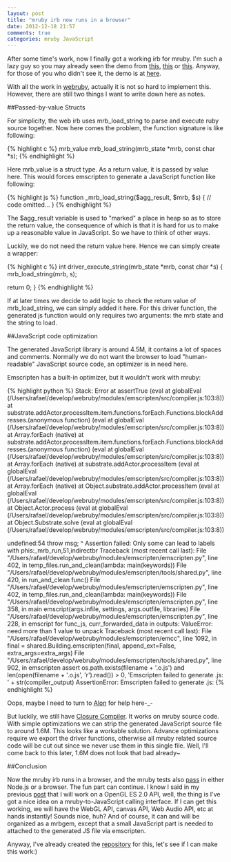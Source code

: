 ```yaml
---
layout: post
title: "mruby irb now runs in a browser"
date: 2012-12-18 21:57
comments: true
categories: mruby JavaScript
---
```

After some time's work, now I finally got a working irb for mruby. I'm such a lazy guy so you may already seen the demo from [this](https://twitter.com/kripken/status/281199267350212609), [this](https://twitter.com/yukihiro_matz/status/281187882213982208) or [this](https://twitter.com/defmacro/status/281150651319332865). Anyway, for those of you who didn't see it, the demo is at [here](qiezi.me/projects/mruby-web-irb/mruby.html).

With all the work in [webruby](https://github.com/xxuejie/webruby), actually it is not so hard to implement this. However, there are still two things I want to write down here as notes.

##Passed-by-value Structs

For simplicity, the web irb uses mrb\_load\_string to parse and execute ruby source together. Now here comes the problem, the function signature is like following:

{% highlight c %}
mrb_value
mrb_load_string(mrb_state *mrb, const char *s);
{% endhighlight %}

Here mrb\_value is a struct type. As a return value, it is passed by value here. This would forces emscripten to generate a JavaScript function like following:

{% highlight js %}
function _mrb_load_string($agg_result, $mrb, $s) {
  // code omitted...
}
{% endhighlight %}

The $agg\_result variable is used to "marked" a place in heap so as to store the return value, the consequence of which is that it is hard for us to make up a reasonable value in JavaScript. So we have to think of other ways.

Luckily, we do not need the return value here. Hence we can simply create a wrapper:

{% highlight c %}
int driver_execute_string(mrb_state *mrb, const char *s)
{
  mrb_load_string(mrb, s);

  return 0;
}
{% endhighlight %}

If at later times we decide to add logic to check the return value of mrb\_load\_string, we can simply added it here. For this driver function, the generated js function would only requires two arguments: the mrb state and the string to load.

##JavaScript code optimization

The generated JavaScript library is around 4.5M, it contains a lot of spaces and comments. Normally we do not want the browser to load "human-readable" JavaScript source code, an optimizer is in need here.

Emscripten has a built-in optimizer, but it wouldn't work with mruby:

{% highlight python %}
Stack: Error
    at assertTrue (eval at globalEval (/Users/rafael/develop/webruby/modules/emscripten/src/compiler.js:103:8))
    at substrate.addActor.processItem.item.functions.forEach.Functions.blockAddresses.(anonymous function) (eval at globalEval (/Users/rafael/develop/webruby/modules/emscripten/src/compiler.js:103:8))
    at Array.forEach (native)
    at substrate.addActor.processItem.item.functions.forEach.Functions.blockAddresses.(anonymous function) (eval at globalEval (/Users/rafael/develop/webruby/modules/emscripten/src/compiler.js:103:8))
    at Array.forEach (native)
    at substrate.addActor.processItem (eval at globalEval (/Users/rafael/develop/webruby/modules/emscripten/src/compiler.js:103:8))
    at Array.forEach (native)
    at Object.substrate.addActor.processItem (eval at globalEval (/Users/rafael/develop/webruby/modules/emscripten/src/compiler.js:103:8))
    at Object.Actor.process (eval at globalEval (/Users/rafael/develop/webruby/modules/emscripten/src/compiler.js:103:8))
    at Object.Substrate.solve (eval at globalEval (/Users/rafael/develop/webruby/modules/emscripten/src/compiler.js:103:8))

undefined:54
    throw msg;
          ^
Assertion failed: Only some can lead to labels with phis:_mrb_run,51,indirectbr
Traceback (most recent call last):
  File "/Users/rafael/develop/webruby/modules/emscripten/emscripten.py", line 402, in <module>
    temp_files.run_and_clean(lambda: main(keywords))
  File "/Users/rafael/develop/webruby/modules/emscripten/tools/shared.py", line 420, in run_and_clean
    func()
  File "/Users/rafael/develop/webruby/modules/emscripten/emscripten.py", line 402, in <lambda>
    temp_files.run_and_clean(lambda: main(keywords))
  File "/Users/rafael/develop/webruby/modules/emscripten/emscripten.py", line 358, in main
    emscript(args.infile, settings, args.outfile, libraries)
  File "/Users/rafael/develop/webruby/modules/emscripten/emscripten.py", line 228, in emscript
    for func_js, curr_forwarded_data in outputs:
ValueError: need more than 1 value to unpack
Traceback (most recent call last):
  File "/Users/rafael/develop/webruby/modules/emscripten/emcc", line 1092, in <module>
    final = shared.Building.emscripten(final, append_ext=False, extra_args=extra_args)
  File "/Users/rafael/develop/webruby/modules/emscripten/tools/shared.py", line 902, in emscripten
    assert os.path.exists(filename + '.o.js') and len(open(filename + '.o.js', 'r').read()) > 0, 'Emscripten failed to generate .js: ' + str(compiler_output)
AssertionError: Emscripten failed to generate .js: 
{% endhighlight %}

Oops, maybe I need to turn to [Alon](https://github.com/kripken/emscripten) for help here-\_-

But luckily, we still have [Closure Compiler](https://developers.google.com/closure/compiler/). It works on mruby source code. With simple optimizations we can strip the generated JavaScript source file to around 1.6M. This looks like a workable solution. Advance optimizations require we export the driver functions, otherwise all mruby related source code will be cut out since we never use them in this single file. Well, I'll come back to this later, 1.6M does not look that bad already~

##Conclusion

Now the mruby irb runs in a browser, and the mruby tests also [pass](/2012/11/22/make-mruby-tests-pass-in-a-browser) in either Node.js or a browser. The fun part can continue. I know I said in my previous [post](/2012/12/11/mruby-browser-is-now-called-webruby) that I will work on a OpenGL ES 2.0 API, well, the thing is I've got a nice idea on a mruby-to-JavaScript calling interface. If I can get this working, we will have the WebGL API, canvas API, Web Audio API, etc at hands instantly! Sounds nice, huh? And of course, it can and will be organized as a mrbgem, except that a small JavaScript part is needed to attached to the generated JS file via emscripten.

Anyway, I've already created the [repository](https://github.com/xxuejie/mruby-js) for this, let's see if I can make this work:)

